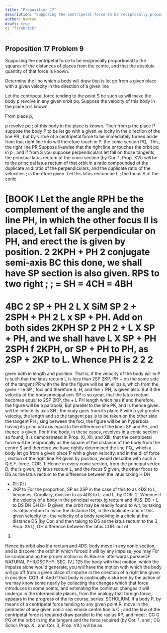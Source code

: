```yaml
---
title: "Proposition 17"
description: "Supposing the centripetal force to be reciprocally proportional to the squares of the distances of places from the centre, and that the absolute quantity of that force is known"
author: Newton
draft: true
c: "firebrick"
---
```




## Proposition 17 Problem 9

Supposing the centripetal force to be reciprocally proportional to the squares of the distances of places from the centre, and that the absolute quantity of that force is known.

Determine the line which a body will draw  that is let go from a given place with a given velocity in the direction of a given line

Let the centripetal force tending to the point S be such as will make the body p revolve in any given orbit pq. Suppose the velocity of this body in the place p is known. 

From place p, 


p revolve
pq
;
of this body in the place
is
known.
Then from
p
the
place P suppose the body P
to be let go with a given ve
locity in the direction of the
line
PR
;
but by virtue of a
centripetal force to be immediately turned aside from that right line into
will therefore touch in P.
the conic section PQ,.
This, the right line
PR
Suppose likewise that the right line
pr
touches the orbit
pq
in
p
;
and
if
from S you suppose perpendiculars let fall on those tangents, the principal
latus rectum of the conic section (by Cor. 1, Prop. XVI) will be to the
principal latus rectum of that orbit in a ratio compounded of the duplicate
arid
ratio of the perpendiculars, and the duplicate ratio of the velocities
;
is
therefore given.
Let this latus rectum be
L
;
the focus
S
of the conic

[BOOK I
Let the angle RPH be the complement of the angle
and the line PH, in which the other focus II is placed,
Let fall SK perpendicular on PH, and erect the
is given by position.
2
2KPH + PH 2
conjugate semi-axis BC this done, we shall have SP
section is also given.
RPS
to
two right
;
;
= SH = 4CH = 4BH
=
4BC 2
SP + PH 2 L X SiM
SP 2 + 2SPH + PH 2 L x SP + PH. Add on both sides 2KPH
SP 2 PH 2 + L X SP + PH, and we shall have L X SP + PH 2SPH
f 2KPH, or SP + PH to PH, as 2SP + 2KP to L. Whence PH is
2
2
2
=
given both in length and position. That is, if the velocity of the body
will
in P is such that the latus rectum L is less than 2SP
2KP,
PH
+
on the same side of the tangent PR w ith the line
the figure will be an ellipsis, which from the given
r
lie
SP
;
foci
and therefore
S,
H, and the
+
PH, is given also. But if the velocity of the body
principal axis SP
is so great, that the latus rectum
becomes equal to 2SP
2KP, the
+
L
PH
length
which has
if
and therefore, the figure will be a parabola,
But
parallel to the line PK, and is thence given.
will be infinite
its
axis
SH
;
the body goes from its place P with a yet greater velocity, the length
and so the tangent pas
is to be taken on the other side the tangent
PH
;
sing between the foci, the figure will be an hyperbola having its principal
axis equal to the difference of the lines SP and PH, and thence is given.
Por if the body, in these cases, revolves in a conic section so found, it is
demonstrated in Prop. XI, XII, and XIII, that the centripetal force will
be reciprocally as the square of the distance of the body from the centre
S and therefore we have rightly determined the line PQ,, which
a body let go from a given place P with a given velocity, and in the di
of force
;
rection of the right line
PR
given by position, would describe with such a
Q.E.F.
force.
COR. 1. Hence in every conic section, from the principal vertex D, the
is given, by
latus rectum L, and the focus S given, the other focus
to DS as the latus rectum to the difference between the latus
taking
H
DH
+ PH
PH
+ 2KP
to
For the proportion, SP
as 2SP
in
the
case
of
this
to
as 4DS to
L, becomes,
Corollary,
division
to
as
4DS
to
L.
and
L,
by
COR. 2. Whence if the velocity of a body in the principal vertex
ig
rectum and 4US.
DS +
L
to
DS
DH
DH
DH
D
given, the orbit may be readily found to wit, by taking its latus rectum
to twice the distance DS, in the duplicate ratio of this given velocity to
;
the velocity of a body revolving in a circle at the distance DS (by Cor.
and then taking
to DS as the latus rectum to the
3, Prop. XVI.),
DH
difference between the latus
COR.
out of
3.
Hence
its orbit
also if a
rectum and 4DS.
body move in any conic
section,
and
is
discover the orbit in which
forced
it will
by any impulse, you may
For bv compounding the proper motion oi
its Bourse.
afterwards pursueOF NATURAL PHILOSOPHY.
SEC. IV.]
125
the body with that motion, which the impulse alone would generate, you
will have the motion with which the body will go off from a given place
of impulse in the direction of a right line given in position.
COR. 4. And if that body is continually disturbed by the action of
we may
know
some
nearly
by collecting the changes
which that force introduces in some points, and estimating the continual
changes it will undergo in the intermediate places, from the analogy that
foreign force,
appears in the progress of the
its
course,
series.
SCHOLIUM.
If a body P, by means of a centripetal
force tending to any given point R, move
in the perimeter of any given conic sec
whose centre
tion
is
C
;
and the law of
the centripetal force is required draw
parallel to the radius RP, and meet
:
CG
G
PG
of the orbit in
ing the tangent
and the force required (by Cor. 1, and
;
CG
Schol. Prop. X., and Cor. 3, Prop. VII.) will be as
